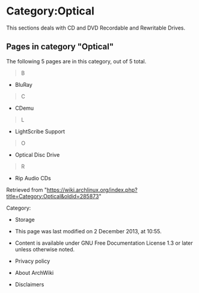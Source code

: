Category:Optical
================

This sections deals with CD and DVD Recordable and Rewritable Drives.

Pages in category "Optical"
---------------------------

The following 5 pages are in this category, out of 5 total.

> B

-   BluRay

> C

-   CDemu

> L

-   LightScribe Support

> O

-   Optical Disc Drive

> R

-   Rip Audio CDs

Retrieved from
"https://wiki.archlinux.org/index.php?title=Category:Optical&oldid=285873"

Category:

-   Storage

-   This page was last modified on 2 December 2013, at 10:55.
-   Content is available under GNU Free Documentation License 1.3 or
    later unless otherwise noted.
-   Privacy policy
-   About ArchWiki
-   Disclaimers
